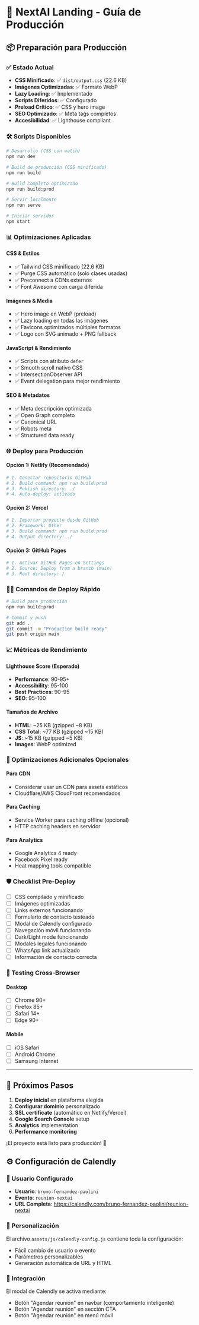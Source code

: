 # 🚀 NextAI Landing - Guía de Producción

## 📦 Preparación para Producción

### ✅ Estado Actual
- **CSS Minificado**: ✅ `dist/output.css` (22.6 KB)
- **Imágenes Optimizadas**: ✅ Formato WebP
- **Lazy Loading**: ✅ Implementado
- **Scripts Diferidos**: ✅ Configurado
- **Preload Crítico**: ✅ CSS y hero image
- **SEO Optimizado**: ✅ Meta tags completos
- **Accesibilidad**: ✅ Lighthouse compliant

### 🛠️ Scripts Disponibles

```bash
# Desarrollo (CSS con watch)
npm run dev

# Build de producción (CSS minificado)
npm run build

# Build completo optimizado
npm run build:prod

# Servir localmente
npm run serve

# Iniciar servidor
npm start
```

### 📊 Optimizaciones Aplicadas

#### CSS & Estilos
- ✅ Tailwind CSS minificado (22.6 KB)
- ✅ Purge CSS automático (solo clases usadas)
- ✅ Preconnect a CDNs externos
- ✅ Font Awesome con carga diferida

#### Imágenes & Media  
- ✅ Hero image en WebP (preload)
- ✅ Lazy loading en todas las imágenes
- ✅ Favicons optimizados múltiples formatos
- ✅ Logo con SVG animado + PNG fallback

#### JavaScript & Rendimiento
- ✅ Scripts con atributo `defer`
- ✅ Smooth scroll nativo CSS
- ✅ IntersectionObserver API
- ✅ Event delegation para mejor rendimiento

#### SEO & Metadatos
- ✅ Meta descripción optimizada
- ✅ Open Graph completo
- ✅ Canonical URL
- ✅ Robots meta
- ✅ Structured data ready

### 🌐 Deploy para Producción

#### Opción 1: Netlify (Recomendado)
```bash
# 1. Conectar repositorio GitHub
# 2. Build command: npm run build:prod  
# 3. Publish directory: ./
# 4. Auto-deploy: activado
```

#### Opción 2: Vercel
```bash
# 1. Importar proyecto desde GitHub
# 2. Framework: Other
# 3. Build command: npm run build:prod
# 4. Output directory: ./
```

#### Opción 3: GitHub Pages
```bash
# 1. Activar GitHub Pages en Settings
# 2. Source: Deploy from a branch (main)
# 3. Root directory: /
```

### 🏃‍♂️ Comandos de Deploy Rápido

```bash
# Build para producción
npm run build:prod

# Commit y push
git add .
git commit -m "Production build ready"
git push origin main
```

### 📈 Métricas de Rendimiento

#### Lighthouse Score (Esperado)
- **Performance**: 90-95+
- **Accessibility**: 95-100
- **Best Practices**: 90-95
- **SEO**: 95-100

#### Tamaños de Archivo
- **HTML**: ~25 KB (gzipped ~8 KB)
- **CSS Total**: ~77 KB (gzipped ~15 KB)
- **JS**: ~15 KB (gzipped ~5 KB)
- **Images**: WebP optimized

### 🔧 Optimizaciones Adicionales Opcionales

#### Para CDN
- Considerar usar un CDN para assets estáticos
- Cloudflare/AWS CloudFront recomendados

#### Para Caching
- Service Worker para caching offline (opcional)
- HTTP caching headers en servidor

#### Para Analytics
- Google Analytics 4 ready
- Facebook Pixel ready  
- Heat mapping tools compatible

### 🛡️ Checklist Pre-Deploy

- [ ] CSS compilado y minificado
- [ ] Imágenes optimizadas
- [ ] Links externos funcionando
- [ ] Formulario de contacto testeado
- [ ] Modal de Calendly configurado
- [ ] Navegación móvil funcionando
- [ ] Dark/Light mode funcionando
- [ ] Modales legales funcionando
- [ ] WhatsApp link actualizado
- [ ] Información de contacto correcta

### 📱 Testing Cross-Browser

#### Desktop
- [ ] Chrome 90+
- [ ] Firefox 85+  
- [ ] Safari 14+
- [ ] Edge 90+

#### Mobile
- [ ] iOS Safari
- [ ] Android Chrome
- [ ] Samsung Internet

---

## 🎯 Próximos Pasos

1. **Deploy inicial** en plataforma elegida
2. **Configurar dominio** personalizado
3. **SSL certificate** (automático en Netlify/Vercel)
4. **Google Search Console** setup
5. **Analytics** implementation
6. **Performance monitoring**

¡El proyecto está listo para producción! 🚀

## ⚙️ Configuración de Calendly

### 📅 Usuario Configurado
- **Usuario**: `bruno-fernandez-paolini`
- **Evento**: `reunion-nextai`
- **URL Completa**: https://calendly.com/bruno-fernandez-paolini/reunion-nextai

### 🔧 Personalización
El archivo `assets/js/calendly-config.js` contiene toda la configuración:
- Fácil cambio de usuario o evento
- Parámetros personalizables
- Generación automática de URL y HTML

### 🎯 Integración
El modal de Calendly se activa mediante:
- Botón "Agendar reunión" en navbar (comportamiento inteligente)
- Botón "Agendar reunión" en sección CTA  
- Botón "Agendar reunión" en menú móvil
